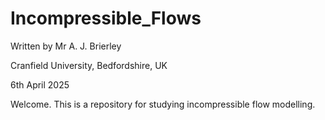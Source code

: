 Incompressible_Flows
====================

Written by Mr A. J. Brierley

Cranfield University, Bedfordshire, UK

6th April 2025

Welcome. This is a repository for studying incompressible flow modelling.

